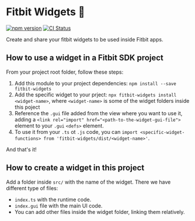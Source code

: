 # Fitbit Widgets 🧩

[![npm version](https://badge.fury.io/js/fitbit-widgets.svg)](https://www.npmjs.com/package/fitbit-widgets)
[![CI Status](https://github.com/SergioMorchon/fitbit-widgets/workflows/CI/badge.svg)](https://github.com/SergioMorchon/fitbit-widgets/actions?query=workflow%3ACI)

Create and share your fitbit widgets to be used inside Fitbit apps.

## How to use a widget in a Fitbit SDK project

From your project root folder, follow these steps:

1. Add this module to your project dependencies:
   `npm install --save fitbit-widgets`
1. Add the specific widget to your prject:
   `npx fitbit-widgets install <widget-name>`, where `<widget-name>` is some of the widget folders inside this poject
1. Reference the `.gui` file added from the view where you want to use it, adding a `<link rel="import" href="<path-to-the-widget-gui-file">` element to your `.gui` `<defs>` element.
1. To use it from your `.ts` ot `.js` code, you can `import <specific-widget-functions> from 'fitbit-widgets/dist/<widget-name>'`.

And that's it!

## How to create a widget in this project

Add a folder inside `src/` with the name of the widget.
There we have different type of files:

- `index.ts` with the runtime code.
- `index.gui` file with the main UI code.
- You can add other files inside the widget folder, linking them relatively.

